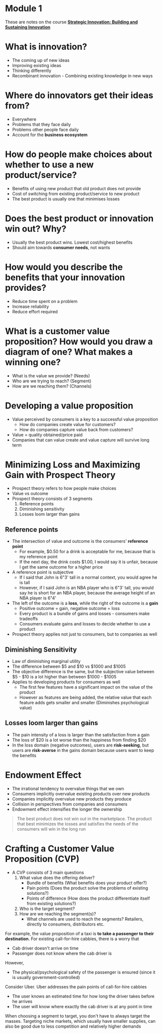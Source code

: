 # Module 1

These are notes on the course [**Strategic Innovation: Building and Sustaining Innovation**](https://www.coursera.org/learn/strategic-innovation-building-and-sustaining-innovative-organizations)

# What is innovation?

- The coming up of new ideas
- Improving existing ideas
- Thinking differently
- Recombinant innovation - Combining existing knowledge in new ways

# Where do innovators get their ideas from?

- Everywhere
- Problems that they face daily
- Problems other people face daily
- Account for the **business ecosystem**

# How do people make choices about whether to use a new product/service?

- Benefits of using new product that old product does not provide
- Cost of switching from existing product/service to new product
- The best product is usually one that minimises losses

# Does the best product or innovation win out? Why?

- Usually the best product wins. Lowest cost/highest benefits
- Should aim towards **consumer needs**, not wants

# How would you describe the benefits that your innovation provides?

- Reduce time spent on a problem
- Increase reliability
- Reduce effort required

# What is a customer value proposition? How would you draw a diagram of one? What makes a winning one?

- What is the value we provide? (Needs)
- Who are we trying to reach? (Segment)
- How are we reaching them? (Channels)

# Developing a value proposition

- Value perceived by consumers is a key to a successful value proposition
  - How do companies create value for customers?
  - How do companies capture value back from customers?
- Value = quality obtained/price paid
- Companies that can value create and value capture will survive long term

# Minimizing Loss and Maximizing Gain with Prospect Theory

- Prospect theory refers to how people make choices
- Value vs outcome
- Prospect theory consists of 3 segments
  1. Reference points
  2. Diminishing sensitivity
  3. Losses loom larger than gains

## Reference points

- The intersection of value and outcome is the consumers' **reference point**
  - For example, \$0.50 for a drink is acceptable for me, because that is my reference point
  - If the next day, the drink costs \$1.00, I would say it is unfair, because I get the same outcome for a higher price
- A reference point is subjective
  - If I said that John is 6"3' tall in a normal context, you would agree he is tall
  - However, if I said John is an NBA player who is 6"3' tall, you would say he is short for an NBA player, because the average height of an NBA player is 6"4'
- The left of the outcome is a **loss**, while the right of the outcome is a **gain**
  - Positive outcome = gain, negative outcome = loss
  - Every product is a bundle of gains and losses - consumers make tradeoffs
  - Consumers evaluate gains and losses to decide whether to use a product
- Prospect theory applies not just to consumers, but to companies as well

## Diminishing Sensitivity

- Law of diminishing marginal utility
- The difference between \$5 and \$10 vs \$1000 and \$1005
- The objective difference is the same, but the subjective value between \$5 - \$10 is a lot higher than between \$1000 - \$1005
- Applies to developing products for consumers as well
  - The first few features have a significant impact on the value of the product
  - However as features are being added, the relative value that each feature adds gets smaller and smaller (Diminishes psychological value)

## Losses loom larger than gains

- The pain intensity of a loss is larger than the satisfaction from a gain
- The loss of \$20 is a lot worse than the happiness from finding \$20
- In the loss domain (negative outcomes), users are **risk-seeking**, but users are **risk-averse** in the gains domain because users want to keep the benefits

# Endowment Effect

- The irrational tendency to overvalue things that we own
- Consumers implicitly overvalue existing products over new products
- Companies implicitly overvalue new products they produce
- Collision in perspectives from companies and consumers
- Endowment effect intensifies the longer the ownership

> The best product does not win out in the marketplace. The product that best minimizes the losses and satisfies the needs of the consumers will win in the long run

# Crafting a Customer Value Proposition (CVP)

- A CVP consists of 3 main questions
  1. What value does the offering deliver?
     - Bundle of benefits (What benefits does your product offer?)
     - Pain points (Does the product solve the problems of existing solutions?)
     - Points of difference (How does the product differentiate itself from existing solutions?)
  2. Who is the target segment?
  3. How are we reaching the segment(s)?
     - What channels are used to reach the segments? Retailers, directly to consumers, distributors etc.

For example, the value proposition of a taxi is **to take a passenger to their destination**. For existing call-for-hire cabbies, there is a worry that

- Cab driver doesn't arrive on time
- Passenger does not know where the cab driver is

However,

- The physical/psychological safety of the passenger is ensured (since it is usually government-controlled)

Consider Uber. Uber addresses the pain points of call-for-hire cabbies

- The user knows an estimated time for how long the driver takes before he arrives
- The user will know where exactly the cab driver is at any point in time

When choosing a segment to target, you don't have to always target the masses. Targeting niche markets, which usually have smaller supplies, can also be good due to less competition and relatively higher demands
